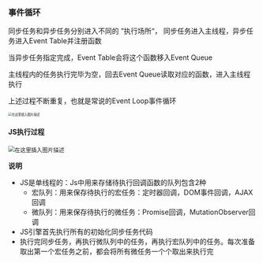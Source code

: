 ### 事件循环

同步任务和异步任务分别进入不同的 ”执行场所“， 同步任务进入主线程，异步任务进入Event Table并注册函数

当异步任务指定完成，Event Table会将这个函数移入Event Queue

主线程内的任务执行完毕为空，回去Event Queue读取对应的函数，进入主线程执行

上述过程不断重复，也就是常说的Event Loop事件循环

<img src="https://img-blog.csdnimg.cn/20210524200544978.png?x-oss-process=image/watermark,type_ZmFuZ3poZW5naGVpdGk,shadow_10,text_aHR0cHM6Ly9ibG9nLmNzZG4ubmV0L3dlaXhpbl80NDk3MjAwOA==,size_16,color_FFFFFF,t_70" alt="在这里插入图片描述" style="zoom: 45%;" />

#### JS执行过程

<img src="https://img-blog.csdnimg.cn/20210301170822560.png?x-oss-process=image/watermark,type_ZmFuZ3poZW5naGVpdGk,shadow_10,text_aHR0cHM6Ly9ibG9nLmNzZG4ubmV0L3dlaXhpbl80NDk3MjAwOA==,size_16,color_FFFFFF,t_70" alt="在这里插入图片描述" style="zoom:80%;" />

**说明**

+ JS是单线程的：Js中用来存储待执行回调函数的队列包含2种
  + 宏队列：用来保存待执行的宏任务：定时器回调，DOM事件回调，AJAX回调
  + 微队列：用来保存待执行的微任务：Promise回调，MutationObserver回调
+ JS引擎首先执行所有的初始化同步任务代码
+ 执行完同步任务，再执行微队列中的任务，再执行宏队列中的任务。每次准备取出第一个宏任务之前，都会将所有微任务一个个取出来执行完

